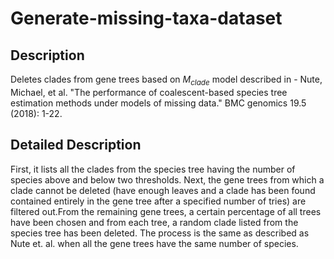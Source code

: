 # Generate-missing-taxa-dataset

## Description
Deletes clades from gene trees based on $M_{clade}$ model described in -
Nute, Michael, et al. "The performance of coalescent-based species tree estimation methods under models of missing data." BMC genomics 19.5 (2018): 1-22.

## Detailed Description
First, it lists all the clades from the species tree having the number of species above and below two thresholds. Next, the gene trees from which a clade cannot be deleted (have enough leaves and a clade has been found contained entirely in the gene tree after a specified number of tries) are filtered out.From the remaining gene trees, a certain percentage of all trees have been chosen and from each tree, a random clade listed from the species tree has been deleted. The process is the same as described as Nute et. al. when all the gene trees have the same number of species.
